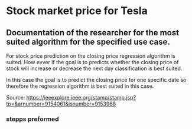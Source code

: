 # Stock market price for Tesla

## Documentation of the researcher for the most suited algorithm for the specified use case.

For stock price prediction on the closing price regression algorithm is suited. 
How evver if the goal is to predicts whether the closing price of stock will increase or decrease the next day classification is best suited.

In this case the goal is to predict the closing price for one specific date so therefore the regression algorithm is best suited in this case.

Source: https://ieeexplore.ieee.org/stamp/stamp.jsp?tp=&arnumber=9154061&isnumber=9153968

### stepps preformed

